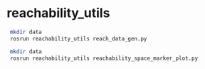 # reachability_utils

```bash
 mkdir data
 rosrun reachability_utils reach_data_gen.py
```

```bash
 mkdir data
 rosrun reachability_utils reachability_space_marker_plot.py
```
